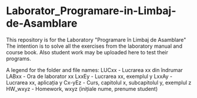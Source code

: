 # Laborator_Programare-in-Limbaj-de-Asamblare
This repository is for the Laboratory "Programare în Limbaj de Asamblare"
The intention is to solve all the exercises from the laboratory manual and course book.
Also student work may be uploaded here to test their programs.

A legend for the folder and file names:
LUCxx  - Lucrarea xx din îndrumar
LABxx  - Ora de laborator xx
LxxEy  - Lucrarea xx, exemplul y
LxxAy  - Lucrarea xx, aplicația y
Cx-yEz - Curs, capitolul x, subcapitolul y, exemplul z
HW_wxyz - Homework, wxyz (inițiale nume, prenume student)
